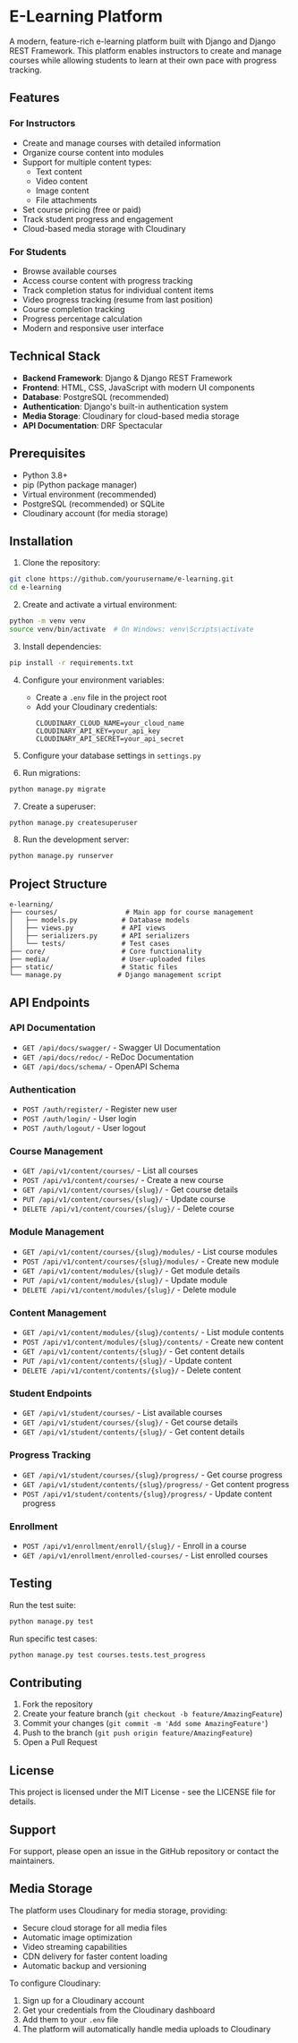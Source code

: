 # E-Learning Platform

A modern, feature-rich e-learning platform built with Django and Django REST Framework. This platform enables instructors to create and manage courses while allowing students to learn at their own pace with progress tracking.

## Features

### For Instructors
- Create and manage courses with detailed information
- Organize course content into modules
- Support for multiple content types:
  - Text content
  - Video content
  - Image content
  - File attachments
- Set course pricing (free or paid)
- Track student progress and engagement
- Cloud-based media storage with Cloudinary

### For Students
- Browse available courses
- Access course content with progress tracking
- Track completion status for individual content items
- Video progress tracking (resume from last position)
- Course completion tracking
- Progress percentage calculation
- Modern and responsive user interface

## Technical Stack

- **Backend Framework**: Django & Django REST Framework
- **Frontend**: HTML, CSS, JavaScript with modern UI components
- **Database**: PostgreSQL (recommended)
- **Authentication**: Django's built-in authentication system
- **Media Storage**: Cloudinary for cloud-based media storage
- **API Documentation**: DRF Spectacular

## Prerequisites

- Python 3.8+
- pip (Python package manager)
- Virtual environment (recommended)
- PostgreSQL (recommended) or SQLite
- Cloudinary account (for media storage)

## Installation

1. Clone the repository:
```bash
git clone https://github.com/yourusername/e-learning.git
cd e-learning
```

2. Create and activate a virtual environment:
```bash
python -m venv venv
source venv/bin/activate  # On Windows: venv\Scripts\activate
```

3. Install dependencies:
```bash
pip install -r requirements.txt
```

4. Configure your environment variables:
   - Create a `.env` file in the project root
   - Add your Cloudinary credentials:
     ```
     CLOUDINARY_CLOUD_NAME=your_cloud_name
     CLOUDINARY_API_KEY=your_api_key
     CLOUDINARY_API_SECRET=your_api_secret
     ```

5. Configure your database settings in `settings.py`

6. Run migrations:
```bash
python manage.py migrate
```

7. Create a superuser:
```bash
python manage.py createsuperuser
```

8. Run the development server:
```bash
python manage.py runserver
```

## Project Structure

```
e-learning/
├── courses/                 # Main app for course management
│   ├── models.py           # Database models
│   ├── views.py            # API views
│   ├── serializers.py      # API serializers
│   └── tests/              # Test cases
├── core/                   # Core functionality
├── media/                  # User-uploaded files
├── static/                 # Static files
└── manage.py              # Django management script
```

## API Endpoints

### API Documentation
- `GET /api/docs/swagger/` - Swagger UI Documentation
- `GET /api/docs/redoc/` - ReDoc Documentation
- `GET /api/docs/schema/` - OpenAPI Schema

### Authentication
- `POST /auth/register/` - Register new user
- `POST /auth/login/` - User login
- `POST /auth/logout/` - User logout

### Course Management
- `GET /api/v1/content/courses/` - List all courses
- `POST /api/v1/content/courses/` - Create a new course
- `GET /api/v1/content/courses/{slug}/` - Get course details
- `PUT /api/v1/content/courses/{slug}/` - Update course
- `DELETE /api/v1/content/courses/{slug}/` - Delete course

### Module Management
- `GET /api/v1/content/courses/{slug}/modules/` - List course modules
- `POST /api/v1/content/courses/{slug}/modules/` - Create new module
- `GET /api/v1/content/modules/{slug}/` - Get module details
- `PUT /api/v1/content/modules/{slug}/` - Update module
- `DELETE /api/v1/content/modules/{slug}/` - Delete module

### Content Management
- `GET /api/v1/content/modules/{slug}/contents/` - List module contents
- `POST /api/v1/content/modules/{slug}/contents/` - Create new content
- `GET /api/v1/content/contents/{slug}/` - Get content details
- `PUT /api/v1/content/contents/{slug}/` - Update content
- `DELETE /api/v1/content/contents/{slug}/` - Delete content

### Student Endpoints
- `GET /api/v1/student/courses/` - List available courses
- `GET /api/v1/student/courses/{slug}/` - Get course details
- `GET /api/v1/student/contents/{slug}/` - Get content details

### Progress Tracking
- `GET /api/v1/student/courses/{slug}/progress/` - Get course progress
- `GET /api/v1/student/contents/{slug}/progress/` - Get content progress
- `POST /api/v1/student/contents/{slug}/progress/` - Update content progress

### Enrollment
- `POST /api/v1/enrollment/enroll/{slug}/` - Enroll in a course
- `GET /api/v1/enrollment/enrolled-courses/` - List enrolled courses

## Testing

Run the test suite:
```bash
python manage.py test
```

Run specific test cases:
```bash
python manage.py test courses.tests.test_progress
```

## Contributing

1. Fork the repository
2. Create your feature branch (`git checkout -b feature/AmazingFeature`)
3. Commit your changes (`git commit -m 'Add some AmazingFeature'`)
4. Push to the branch (`git push origin feature/AmazingFeature`)
5. Open a Pull Request

## License

This project is licensed under the MIT License - see the LICENSE file for details.


## Support

For support, please open an issue in the GitHub repository or contact the maintainers.

## Media Storage

The platform uses Cloudinary for media storage, providing:
- Secure cloud storage for all media files
- Automatic image optimization
- Video streaming capabilities
- CDN delivery for faster content loading
- Automatic backup and versioning

To configure Cloudinary:
1. Sign up for a Cloudinary account
2. Get your credentials from the Cloudinary dashboard
3. Add them to your `.env` file
4. The platform will automatically handle media uploads to Cloudinary 